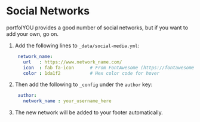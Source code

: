 # Social Networks

portfolYOU provides a good number of social networks, but if you want to add your own, go on.

1. Add the following lines to `_data/social-media.yml`:

   ```yaml
    network_name:
      url   : https://www.network_name.com/
      icon  : fab fa-icon      # From FontAwesome (https://fontawesome.com/icons)
      color : 1da1f2           # Hex color code for hover
   ```

2. Then add the following to `_config` under the `author` key:

   ```yaml
    author:
      network_name : your_username_here
   ```

3. The new network will be added to your footer automatically.

